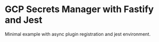 # GCP Secrets Manager with Fastify and Jest

Minimal example with async plugin registration and jest environment.
